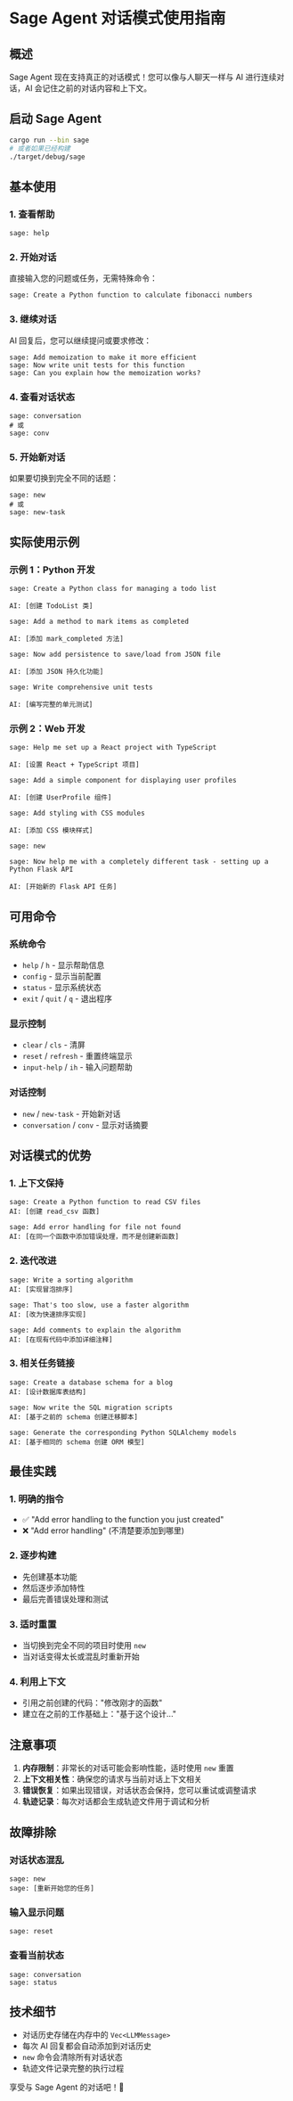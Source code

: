 # Sage Agent 对话模式使用指南

## 概述

Sage Agent 现在支持真正的对话模式！您可以像与人聊天一样与 AI 进行连续对话，AI 会记住之前的对话内容和上下文。

## 启动 Sage Agent

```bash
cargo run --bin sage
# 或者如果已经构建
./target/debug/sage
```

## 基本使用

### 1. 查看帮助
```
sage: help
```

### 2. 开始对话
直接输入您的问题或任务，无需特殊命令：

```
sage: Create a Python function to calculate fibonacci numbers
```

### 3. 继续对话
AI 回复后，您可以继续提问或要求修改：

```
sage: Add memoization to make it more efficient
sage: Now write unit tests for this function
sage: Can you explain how the memoization works?
```

### 4. 查看对话状态
```
sage: conversation
# 或
sage: conv
```

### 5. 开始新对话
如果要切换到完全不同的话题：

```
sage: new
# 或
sage: new-task
```

## 实际使用示例

### 示例 1：Python 开发
```
sage: Create a Python class for managing a todo list

AI: [创建 TodoList 类]

sage: Add a method to mark items as completed

AI: [添加 mark_completed 方法]

sage: Now add persistence to save/load from JSON file

AI: [添加 JSON 持久化功能]

sage: Write comprehensive unit tests

AI: [编写完整的单元测试]
```

### 示例 2：Web 开发
```
sage: Help me set up a React project with TypeScript

AI: [设置 React + TypeScript 项目]

sage: Add a simple component for displaying user profiles

AI: [创建 UserProfile 组件]

sage: Add styling with CSS modules

AI: [添加 CSS 模块样式]

sage: new

sage: Now help me with a completely different task - setting up a Python Flask API

AI: [开始新的 Flask API 任务]
```

## 可用命令

### 系统命令
- `help` / `h` - 显示帮助信息
- `config` - 显示当前配置
- `status` - 显示系统状态
- `exit` / `quit` / `q` - 退出程序

### 显示控制
- `clear` / `cls` - 清屏
- `reset` / `refresh` - 重置终端显示
- `input-help` / `ih` - 输入问题帮助

### 对话控制
- `new` / `new-task` - 开始新对话
- `conversation` / `conv` - 显示对话摘要

## 对话模式的优势

### 1. 上下文保持
```
sage: Create a Python function to read CSV files
AI: [创建 read_csv 函数]

sage: Add error handling for file not found
AI: [在同一个函数中添加错误处理，而不是创建新函数]
```

### 2. 迭代改进
```
sage: Write a sorting algorithm
AI: [实现冒泡排序]

sage: That's too slow, use a faster algorithm
AI: [改为快速排序实现]

sage: Add comments to explain the algorithm
AI: [在现有代码中添加详细注释]
```

### 3. 相关任务链接
```
sage: Create a database schema for a blog
AI: [设计数据库表结构]

sage: Now write the SQL migration scripts
AI: [基于之前的 schema 创建迁移脚本]

sage: Generate the corresponding Python SQLAlchemy models
AI: [基于相同的 schema 创建 ORM 模型]
```

## 最佳实践

### 1. 明确的指令
- ✅ "Add error handling to the function you just created"
- ❌ "Add error handling" (不清楚要添加到哪里)

### 2. 逐步构建
- 先创建基本功能
- 然后逐步添加特性
- 最后完善错误处理和测试

### 3. 适时重置
- 当切换到完全不同的项目时使用 `new`
- 当对话变得太长或混乱时重新开始

### 4. 利用上下文
- 引用之前创建的代码："修改刚才的函数"
- 建立在之前的工作基础上："基于这个设计..."

## 注意事项

1. **内存限制**：非常长的对话可能会影响性能，适时使用 `new` 重置
2. **上下文相关性**：确保您的请求与当前对话上下文相关
3. **错误恢复**：如果出现错误，对话状态会保持，您可以重试或调整请求
4. **轨迹记录**：每次对话都会生成轨迹文件用于调试和分析

## 故障排除

### 对话状态混乱
```
sage: new
sage: [重新开始您的任务]
```

### 输入显示问题
```
sage: reset
```

### 查看当前状态
```
sage: conversation
sage: status
```

## 技术细节

- 对话历史存储在内存中的 `Vec<LLMMessage>`
- 每次 AI 回复都会自动添加到对话历史
- `new` 命令会清除所有对话状态
- 轨迹文件记录完整的执行过程

享受与 Sage Agent 的对话吧！🚀
